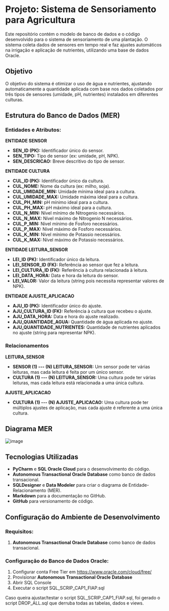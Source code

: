 # Projeto: Sistema de Sensoriamento para Agricultura

Este repositório contém o modelo de banco de dados e o código desenvolvido para o sistema de sensoriamento de uma plantação. O sistema coleta dados de sensores em tempo real e faz ajustes automáticos na irrigação e aplicação de nutrientes, utilizando uma base de dados Oracle.

## Objetivo

O objetivo do sistema é otimizar o uso de água e nutrientes, ajustando automaticamente a quantidade aplicada com base nos dados coletados por três tipos de sensores (umidade, pH, nutrientes) instalados em diferentes culturas.

## Estrutura do Banco de Dados (MER)

### Entidades e Atributos:

**ENTIDADE SENSOR**
  - **SEN_ID (PK):** Identificador único do sensor.
  - **SEN_TIPO:** Tipo de sensor (ex: umidade, pH, NPK).
  - **SEN_DESCRICAO:** Breve descritivo do tipo de  sensor.

**ENTIDADE CULTURA**
  - **CUL_ID (PK):** Identificador único da cultura.
  - **CUL_NOME:** Nome da cultura (ex: milho, soja).
  - **CUL_UMIDADE_MIN:** Umidade mínima ideal para a cultura.
  - **CUL_UMIDADE_MAX:** Umidade máxima ideal para a cultura.
  - **CUL_PH_MIN:** pH mínimo ideal para a cultura.
  - **CUL_PH_MAX:** pH máximo ideal para a cultura.
  - **CUL_N_MIN:** Nível mínimo de Nitrogenio necessários.
  - **CUL_N_MAX:** Nível máximo de Nitrogenio N necessários.
  - **CUL_P_MIN:** Nível mínimo de Fosforo necessários.
  - **CUL_P_MAX:** Nível máximo de Fosforo necessários.
  - **CUL_K_MIN:** Nível mínimo de Potassio necessários.
  - **CUL_K_MAX:** Nível máximo de Potassio necessários.

**ENTIDADE LEITURA_SENSOR**
  - **LEI_ID (PK):** Identificador único da leitura.
  - **LEI_SENSOR_ID (FK):** Referência ao sensor que fez a leitura.
  - **LEI_CULTURA_ID (FK):** Referência à cultura relacionada à leitura.
  - **LEI_DATA_HORA:** Data e hora da leitura do sensor.
  - **LEI_VALOR:** Valor da leitura (string pois necessita representar valores de NPK).

**ENTIDADE AJUSTE_APLICACAO**
  - **AJU_ID (PK):** Identificador único do ajuste.
  - **AJU_CULTURA_ID (FK):** Referência à cultura que recebeu o ajuste.
  - **AJU_DATA_HORA:** Data e hora do ajuste realizado.
  - **AJU_QUANTIDADE_AGUA:** Quantidade de água aplicada no ajuste.
  - **AJU_QUANTIDADE_NUTRIENTES:** Quantidade de nutrientes aplicados no ajuste (string para representar NPK).

### Relacionamentos

**LEITURA_SENSOR**
  - **SENSOR (1) --- (N) LEITURA_SENSOR:** Um sensor pode ter várias leituras, mas cada leitura é feita por um único sensor.
  - **CULTURA (1) --- (N) LEITURA_SENSOR:** Uma cultura pode ter várias leituras, mas cada leitura está relacionada a uma única cultura.

**AJUSTE_APLICACAO**
  - **CULTURA (1) --- (N) AJUSTE_APLICACAO:** Uma cultura pode ter múltiplos ajustes de aplicação, mas cada ajuste é referente a uma única cultura.

## Diagrama MER

![image](https://github.com/user-attachments/assets/af4d77b4-77a3-4640-bf54-ff7d61232ba4)


## Tecnologias Utilizadas

- **PyCharm** e **SQL Oracle Cloud** para o desenvolvimento do código.
- **Autonomous Transactional Oracle Database** como banco de dados transacional.
- **SQLDesigner** e **Data Modeler** para criar o diagrama de Entidade-Relacionamento (MER).
- **Markdown** para a documentação no GitHub.
- **GitHub** para versionamento de código.

## Configuração do Ambiente de Desenvolvimento

### Requisitos:

1. **Autonomous Transactional Oracle Database** como banco de dados transacional.

### Configuração do Banco de Dados Oracle:

1. Configurar conta Free Tier em https://www.oracle.com/cloud/free/
2. Provisionar **Autonomous Transactional Oracle Database**
3. Abrir SQL Console
4. Executar o script SQL_SCRIP_CAP1_FIAP.sql

Caso queira ajustar/testar o script SQL_SCRIP_CAP1_FIAP.sql, foi gerado o script DROP_ALL.sql que derruba todas as tabelas, dados e views.
